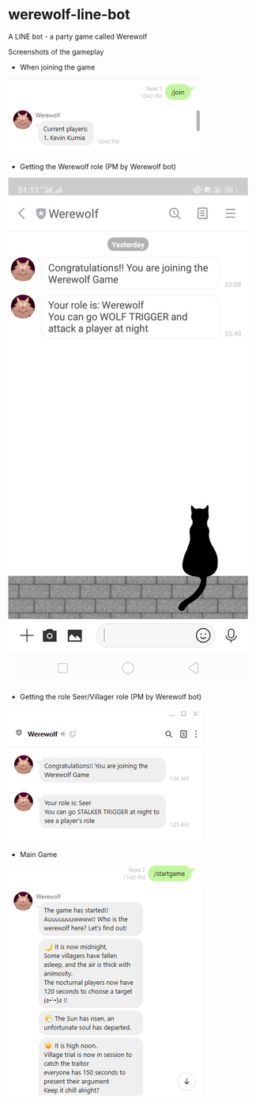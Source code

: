 # werewolf-line-bot
A LINE bot - a party game called Werewolf


Screenshots of the gameplay

- When joining the game
<img src="Screenshot Werewolf Bot/join_game.PNG">

- Getting the Werewolf role (PM by Werewolf bot)
<img src="Screenshot Werewolf Bot/role_werewolf.jpg">

- Getting the role Seer/Villager role (PM by Werewolf bot)
<img src="Screenshot Werewolf Bot/role_werewolf2.png">

- Main Game
<img src="Screenshot Werewolf Bot/start_game.png">
